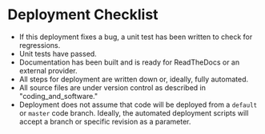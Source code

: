 <div id="deployment-checklist">

# Deployment Checklist

</div>

  - If this deployment fixes a bug, a unit test has been written to check for regressions.
  - Unit tests have passed.
  - Documentation has been built and is ready for ReadTheDocs or an external provider.
  - All steps for deployment are written down or, ideally, fully automated.
  - All source files are under version control as described in "<span data-role="doc">coding\_and\_software</span>."
  - Deployment does not assume that code will be deployed from a `default` or `master` code branch.
Ideally, the automated deployment scripts will accept a branch or specific revision as a parameter.
